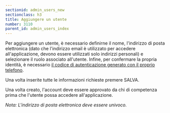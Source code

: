 ```yaml
---
sectionid: admin_users_new
sectionclass: h3
title: Aggiungere un utente
number: 3110
parent_id: admin_users_index
---
```

Per aggiungere un utente, è necessario definirne il nome, l'indirizzo di posta elettronica (dato che l'indirizzo email è utilizzato per accedere all'applicazione, devono essere utilizzati solo indirizzi personali) e selezionare il ruolo associato all'utente.
Infine, per confermare la propria identità, è necessario <a href="https://inforlife.github.io/traininghub/#otp">il codice di autenticazione generato con il proprio telefono</a>.

Una volta inserite tutte le informazioni richieste premere SALVA.

Una volta creato, l'account deve essere approvato da chi di competenza prima che l'utente possa accedere all'applicazione.

_Nota: L'indirizzo di posta elettronica deve essere univoco._
